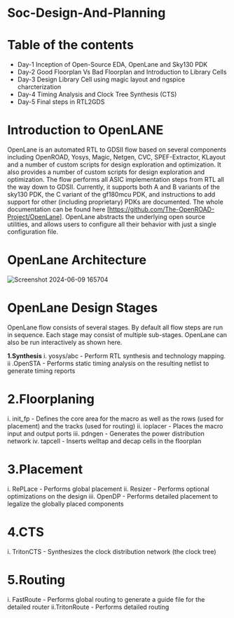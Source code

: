 # Soc-Design-And-Planning
# Table of the contents
* Day-1 Inception of Open-Source EDA, OpenLane and Sky130 PDK 
* Day-2 Good Floorplan Vs Bad Floorplan and Introduction to Library Cells
* Day-3 Design Library Cell using magic layout and ngspice charcterization
* Day-4 Timing Analysis and Clock Tree Synthesis (CTS)
* Day-5  Final steps in RTL2GDS
# Introduction to OpenLANE
OpenLane is an automated RTL to GDSII flow based on several components including OpenROAD, Yosys, Magic, Netgen, CVC, SPEF-Extractor, KLayout and a number of custom scripts for design exploration and optimization. It also provides a number of custom scripts for design exploration and optimization. The flow performs all ASIC implementation steps from RTL all the way down to GDSII. Currently, it supports both A and B variants of the sky130 PDK, the C variant of the gf180mcu PDK, and instructions to add support for other (including proprietary) PDKs are documented. The whole documentation can be found here [https://github.com/The-OpenROAD-Project/OpenLane]. OpenLane abstracts the underlying open source utilities, and allows users to configure all their behavior with just a single configuration file.
# OpenLane Architecture
![Screenshot 2024-06-09 165704](https://github.com/plnarasimha/Soc-Design-And-Planning/assets/75074032/fcaa7384-6bf2-45f2-b9b2-47f2d3f968ba)

# OpenLane Design Stages
OpenLane flow consists of several stages. By default all flow steps are run in sequence. Each stage may consist of multiple sub-stages. OpenLane can also be run interactively as shown here.
 
 **1.Synthesis**
 i. yosys/abc - Perform RTL synthesis and technology mapping.
 ii .OpenSTA - Performs static timing analysis on the resulting netlist to generate timing reports
# 2.Floorplaning
 i. init_fp - Defines the core area for the macro as well as the rows (used for placement) and the tracks (used for routing)
 ii. ioplacer - Places the macro input and output ports
iii. pdngen - Generates the power distribution network
 iv. tapcell - Inserts welltap and decap cells in the floorplan
# 3.Placement
 i. RePLace - Performs global placement
 ii. Resizer - Performs optional optimizations on the design
 iii. OpenDP - Performs detailed placement to legalize the globally placed components
# 4.CTS
 i. TritonCTS - Synthesizes the clock distribution network (the clock tree)
# 5.Routing
 i. FastRoute - Performs global routing to generate a guide file for the detailed router
 ii.TritonRoute - Performs detailed routing
